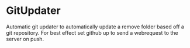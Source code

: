 GitUpdater
=========

Automatic git updater to automatically update a remove folder based off a git repository. For best effect set github up to send a webrequest to the server on push.
